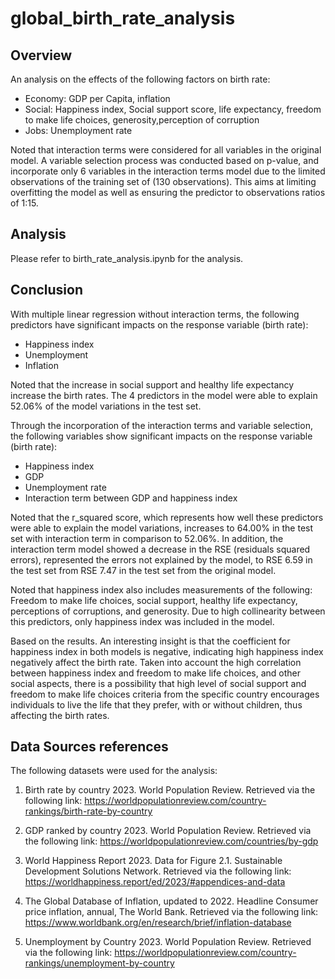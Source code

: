 # global_birth_rate_analysis

## Overview

An analysis on the effects of the following factors on birth rate:

- Economy: GDP per Capita, inflation
- Social: Happiness index, Social support score, life expectancy, freedom to make life choices, generosity,perception of corruption
- Jobs: Unemployment rate

Noted that interaction terms were considered for all variables in the original model. A variable selection process was conducted based on p-value, and incorporate only 6 variables in the interaction terms model due to the limited observations of the training set of (130 observations). This aims at limiting overfitting the model as well as ensuring the predictor to observations ratios of 1:15.

## Analysis

Please refer to birth_rate_analysis.ipynb for the analysis.

## Conclusion

With multiple linear regression without interaction terms, the following predictors have significant impacts on the response variable (birth rate):

- Happiness index
- Unemployment
- Inflation

Noted that the increase in social support and healthy life expectancy increase the birth rates. The 4 predictors in the model were able to explain 52.06% of the model variations in the test set.

Through the incorporation of the interaction terms and variable selection, the following variables show significant impacts on the response variable (birth rate):

- Happiness index
- GDP
- Unemployment rate
- Interaction term between GDP and happiness index

Noted that the r_squared score, which represents how well these predictors were able to explain the model variations, increases to 64.00% in the test set with interaction term in comparison to 52.06%. In addition, the interaction term model showed a decrease in the RSE (residuals squared errors), represented the errors not explained by the model, to RSE 6.59 in the test set from RSE 7.47 in the test set from the original model.

Noted that happiness index also includes measurements of the following: Freedom to make life choices, social support, healthy life expectancy, perceptions of corruptions, and generosity. Due to high collinearity between this predictors, only happiness index was included in the model.

Based on the results. An interesting insight is that the coefficient for happiness index in both models is negative, indicating high happiness index negatively affect the birth rate. Taken into account the high correlation between happiness index and freedom to make life choices, and other social aspects, there is a possibility that high level of social support and freedom to make life choices criteria from the specific country encourages individuals to live the life that they prefer, with or without children, thus affecting the birth rates.

## Data Sources references

The following datasets were used for the analysis:

1. Birth rate by country 2023. World Population Review. Retrieved via the following link: https://worldpopulationreview.com/country-rankings/birth-rate-by-country

2. GDP ranked by country 2023. World Population Review. Retrieved via the following link: https://worldpopulationreview.com/countries/by-gdp

3. World Happiness Report 2023. Data for Figure 2.1. Sustainable Development Solutions Network. Retrieved via the following link: https://worldhappiness.report/ed/2023/#appendices-and-data

4. The Global Database of Inflation, updated to 2022. Headline Consumer price inflation, annual, The World Bank. Retrieved via the following link: https://www.worldbank.org/en/research/brief/inflation-database

5. Unemployment by Country 2023. World Population Review. Retrieved via the following link: https://worldpopulationreview.com/country-rankings/unemployment-by-country
